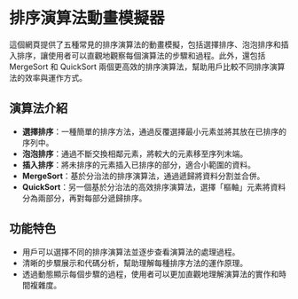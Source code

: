 # 排序演算法動畫模擬器

這個網頁提供了五種常見的排序演算法的動畫模擬，包括選擇排序、泡泡排序和插入排序，讓使用者可以直觀地觀察每個演算法的步驟和過程。此外，還包括 MergeSort 和 QuickSort 兩個更高效的排序演算法，幫助用戶比較不同排序演算法的效率與運作方式。

## 演算法介紹

- **選擇排序**：一種簡單的排序方法，通過反覆選擇最小元素並將其放在已排序的序列中。
- **泡泡排序**：通過不斷交換相鄰元素，將較大的元素移至序列末端。
- **插入排序**：將未排序的元素插入已排序的部分，適合小範圍的資料。
- **MergeSort**：基於分治法的排序演算法，通過遞歸將資料分割並合併。
- **QuickSort**：另一個基於分治法的高效排序演算法，選擇「樞軸」元素將資料分為兩部分，再對每部分遞歸排序。

## 功能特色

- 用戶可以選擇不同的排序演算法並逐步查看演算法的處理過程。
- 清晰的步驟展示和代碼分析，幫助理解每種排序方法的運作原理。
- 透過動態顯示每個步驟的過程，使用者可以更加直觀地理解演算法的實作和時間複雜度。

